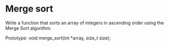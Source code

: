 # Merge sort

Write a function that sorts an array of integers in ascending order using the Merge Sort algorithm:

Prototype: void merge_sort(int *array, size_t size);
